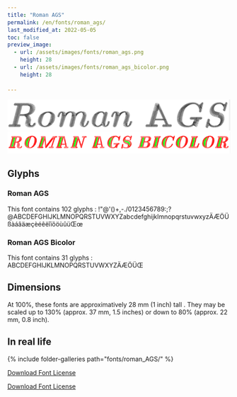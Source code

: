 ```yaml
---
title: "Roman AGS"
permalink: /en/fonts/roman_ags/
last_modified_at: 2022-05-05
toc: false
preview_image:
  - url: /assets/images/fonts/roman_ags.png
    height: 28
  - url: /assets/images/fonts/roman_ags_bicolor.png
    height: 28
 
---
```

![Roman AGS](/assets/images/fonts/roman_ags.png)
![Roman AGS_bicolor](/assets/images/fonts/roman_ags_bicolor.png)

## Glyphs
### Roman AGS 
This font contains 102 glyphs :	
!"@'()+,-./0123456789:;?@ABCDEFGHIJKLMNOPQRSTUVWXYZabcdefghijklmnopqrstuvwxyzÄÆÖÜßàáâäæçèéêëîïôöùûüŒœ

### Roman AGS Bicolor
This font contains 31 glyphs :		
ABCDEFGHIJKLMNOPQRSTUVWXYZÄÆÖÜŒ

## Dimensions
At 100%, these fonts are approximatively  28 mm (1 inch) tall .
They may be scaled up to 130% (approx. 37 mm, 1.5 inches) or down to 80% (approx.  22 mm, 0.8 inch).


## In real life
{% include folder-galleries path="fonts/roman_AGS/" %}

[Download Font License](https://github.com/inkstitch/inkstitch/tree/main/fonts/roman_ags_bicolor/LICENSE)

[Download Font License](https://github.com/inkstitch/inkstitch/tree/main/fonts/roman_ags/LICENSE)

